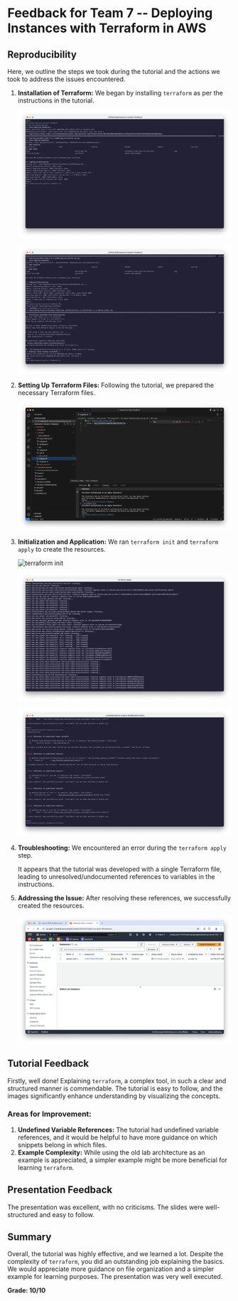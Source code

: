 # Feedback for Team 7 -- Deploying Instances with Terraform in AWS

## Reproducibility

Here, we outline the steps we took during the tutorial and the actions we took to address the issues encountered.

1. **Installation of Terraform:** We began by installing `terraform` as per the instructions in the tutorial.

    ![`brew tap`](assets/brew-tap.png)

    ![`brew install`](assets/brew-install.png)

2. **Setting Up Terraform Files:** Following the tutorial, we prepared the necessary Terraform files.

    ![VS Code](assets/vs-code.png)

3. **Initialization and Application:** We ran `terraform init` and `terraform apply` to create the resources.

    ![`terraform init`](assets/terraform-init.png)

    ![`terraform apply`](assets/terraform-apply.png)

    ![`terraform apply` failed](assets/terraform-apply-failed.png)

4. **Troubleshooting:** We encountered an error during the `terraform apply` step.

    It appears that the tutorial was developed with a single Terraform file, leading to unresolved/undocumented references to variables in the instructions.


5. **Addressing the Issue:** After resolving these references, we successfully created the resources.

    ![Instances are up and running](assets/instance-up.png)


## Tutorial Feedback

Firstly, well done! Explaining `terraform`, a complex tool, in such a clear and structured manner is commendable. The tutorial is easy to follow, and the images significantly enhance understanding by visualizing the concepts.

### Areas for Improvement:
1. **Undefined Variable References:** The tutorial had undefined variable references, and it would be helpful to have more guidance on which snippets belong in which files.
2. **Example Complexity:** While using the old lab architecture as an example is appreciated, a simpler example might be more beneficial for learning `terraform`.

## Presentation Feedback

The presentation was excellent, with no criticisms. The slides were well-structured and easy to follow.

## Summary

Overall, the tutorial was highly effective, and we learned a lot. Despite the complexity of `terraform`, you did an outstanding job explaining the basics. We would appreciate more guidance on file organization and a simpler example for learning purposes. The presentation was very well executed.

**Grade: 10/10**